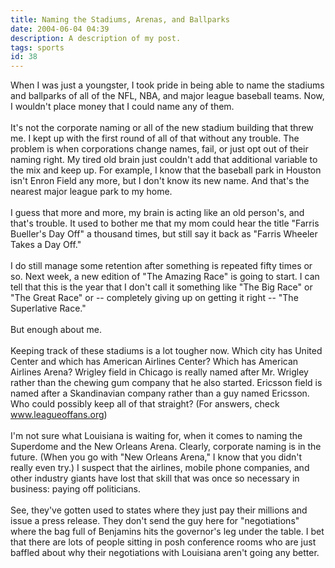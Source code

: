 ```yaml
---
title: Naming the Stadiums, Arenas, and Ballparks
date: 2004-06-04 04:39
description: A description of my post.
tags: sports
id: 38
---
```

When I was just a youngster, I took pride in being able to name the stadiums and ballparks of all of the NFL, NBA, and major league baseball teams.  Now, I wouldn't place money that I could name any of them.<br />
<br />
It's not the corporate naming or all of the new stadium building that threw me.  I kept up with the first round of all of that without any trouble.  The problem is when corporations change names, fail, or just opt out of their naming right.  My tired old brain just couldn't add that additional variable to the mix and keep up.  For example, I know that the baseball park in Houston isn't Enron Field any more, but I don't know its new name.  And that's the nearest major league park to my home.<br />
<br />
I guess that more and more, my brain is acting like an old person's, and that's trouble.  It used to bother me that my mom could hear the title "Farris Bueller's Day Off" a thousand times, but still say it back as "Farris Wheeler Takes a Day Off."  <br />
<br />
I do still manage some retention after something is repeated fifty times or so.  Next week, a new edition of "The Amazing Race" is going to start.  I can tell that this is the year that I don't call it something like "The Big Race" or "The Great Race" or -- completely giving up on getting it right -- "The Superlative Race."<br />
<br />
But enough about me.<br />
<br />
Keeping track of these stadiums is a lot tougher now.  Which city has United Center and which has American Airlines Center?  Which has American Airlines Arena?  Wrigley field in Chicago is really named after Mr. Wrigley rather than the chewing gum company that he also started.  Ericsson field is named after a Skandinavian company rather than a guy named Ericsson.  Who could possibly keep all of that straight?  (For answers, check <br />
<a href="http://www.leagueoffans.org/nbanamingrights.html">www.leagueoffans.org</a>)<br />
<br />
I'm not sure what Louisiana is waiting for, when it comes to naming the Superdome and the New Orleans Arena.  Clearly, corporate naming is in the future.  (When you go with "New Orleans Arena," I know that you didn't really even try.)  I suspect that the airlines, mobile phone companies, and other industry giants have lost that skill that was once so necessary in business:  paying off politicians.  <br />
<br />
See, they've gotten used to states where they just pay their millions and issue a press release.  They don't send the guy here for "negotiations" where the bag full of Benjamins hits the governor's leg under the table.  I bet that there are lots of people sitting in posh conference rooms who are just baffled about why their negotiations with Louisiana aren't going any better.<br />
<br />
<br />

